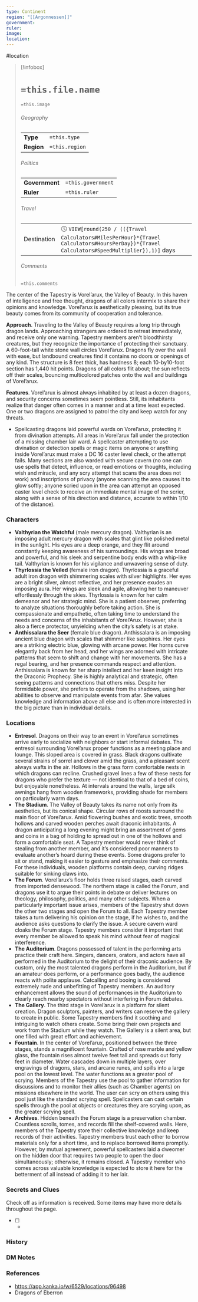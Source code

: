 ```yaml
---
type: Continent
region: "[[Argonnessen]]"
government: 
ruler: 
image: 
location:
---
```


 #location

> [!infobox]
> # `=this.file.name`
> `=this.image`
> ###### Geography
> |  |  |
> | ---- | ---- |
> | **Type** | `=this.type` |
> | **Region** | `=this.region` |
> ###### Politics
> |  |  |
> | ---- | ---- |
> | **Government** | `=this.government` |
> | **Ruler** | `=this.ruler` |
> ###### Travel
> |  |  |
> | ---- | ---- |
> | Destination | 🕓 `VIEW[round(250 / (({Travel Calculators#MilesPerHour}*{Travel Calculators#HoursPerDay})*{Travel Calculators#SpeedMultiplier}),1)]` days |
> ###### Comments
> `=this.comments`

The center of the Tapestry is Vorel’arux, the Valley of Beauty. In this haven of intelligence and free thought, dragons of all colors intermix to share their opinions and knowledge. Vorel’arux is aesthetically pleasing, but its true beauty comes from its community of cooperation and tolerance.

**Approach**. Traveling to the Valley of Beauty requires a long trip through dragon lands. Approaching strangers are ordered to retreat immediately, and receive only one warning. Tapestry members aren’t bloodthirsty creatures, but they recognize the importance of protecting their sanctuary. A 60-foot-tall white stone wall circles Vorel’arux. Dragons fly over the wall with ease, but landbound creatures find it contains no doors or openings of any kind. The structure is 8 feet thick, has hardness 8; each 10-by10-foot section has 1,440 hit points. Dragons of all colors flit about; the sun reflects off their scales, bouncing multicolored patches onto the wall and buildings of Vorel’arux.

**Features**. Vorel’arux is almost always inhabited by at least a dozen dragons, and security concerns sometimes seem pointless. Still, its inhabitants realize that danger often comes in a manner and at a time least expected. One or two dragons are assigned to patrol the city and keep watch for any threats.
- Spellcasting dragons laid powerful wards on Vorel’arux, protecting it from divination attempts. All areas in Vorel’arux fall under the protection of a missing chamber lair ward. A spellcaster attempting to use divination or detection spells or magic items on anyone or anything inside Vorel’arux must make a DC 16 caster level check, or the attempt fails. Many sections are also warded with secure cavern (no one can use spells that detect, influence, or read emotions or thoughts, including wish and miracle, and any scry attempt that scans the area does not work) and inscriptions of privacy (anyone scanning the area causes it to glow softly; anyone scried upon in the area can attempt an opposed caster level check to receive an immediate mental image of the scrier, along with a sense of his direction and distance, accurate to within 1/10 of the distance).

### Characters

* **Valthyrian the Watchful** (male mercury dragon). Valthyrian is an imposing adult mercury dragon with scales that glint like polished metal in the sunlight. His eyes are a deep orange, and they flit around constantly keeping awareness of his surroundings. His wings are broad and powerful, and his sleek and serpentine body ends with a whip-like tail. Valthyrian is known for his vigilance and unwavering sense of duty.
* **Thyrlossia the Veiled** (female iron dragon). Thyrlossia is a graceful adult iron dragon with shimmering scales with silver highlights. Her eyes are a bright silver, almost reflective, and her presence exudes an imposing aura. Her wings are sleek and agile, allowing her to maneuver effortlessly through the skies. Thyrlossia is known for her calm demeanor and her strategic mind. She is a patient observer, preferring to analyze situations thoroughly before taking action. She is compassionate and empathetic, often taking time to understand the needs and concerns of the inhabitants of Vorel’Arux. However, she is also a fierce protector, unyielding when the city’s safety is at stake.
* **Anthissalara the Seer** (female blue dragon). Anthissalara is an imposing ancient blue dragon with scales that shimmer like sapphires. Her eyes are a striking electric blue, glowing with arcane power. Her horns curve elegantly back from her head, and her wings are adorned with intricate patterns that seem to shift and change with her movements. She has a regal bearing, and her presence commands respect and attention. Anthissalara is known for her sharp intellect and her keen insight into the Draconic Prophecy. She is highly analytical and strategic, often seeing patterns and connections that others miss. Despite her formidable power, she prefers to operate from the shadows, using her abilities to observe and manipulate events from afar. She values knowledge and information above all else and is often more interested in the big picture than in individual details.

### Locations

* **Entresol**. Dragons on their way to an event in Vorel’arux sometimes arrive early to socialize with neighbors or start informal debates. The entresol surrounding Vorel’arux proper functions as a meeting place and lounge. This sloped area is covered in grass. Black dragons cultivate several strains of sorrel and clover amid the grass, and a pleasant scent always wafts in the air. Hollows in the grass form comfortable nests in which dragons can recline. Crushed gravel lines a few of these nests for dragons who prefer the texture — not identical to that of a bed of coins, but enjoyable nonetheless. At intervals around the walls, large silk awnings hang from wooden frameworks, providing shade for members on particularly warm days.
* **The Stadium**. The Valley of Beauty takes its name not only from its aesthetics, but its conical shape. Circular rows of roosts surround the main floor of Vorel’arux. Amid flowering bushes and exotic trees, smooth hollows and carved wooden perches await draconic inhabitants. A dragon anticipating a long evening might bring an assortment of gems and coins in a bag of holding to spread out in one of the hollows and form a comfortable seat. A Tapestry member would never think of stealing from another member, and it’s considered poor manners to evaluate another’s hoard during these events. Some dragons prefer to sit or stand, making it easier to gesture and emphasize their comments. For these individuals, wooden platforms contain deep, curving ridges suitable for sinking claws into.
* **The Forum**. Vorel’arux’s floor holds three raised stages, each carved from imported densewood. The northern stage is called the Forum, and dragons use it to argue their points in debate or deliver lectures on theology, philosophy, politics, and many other subjects. When a particularly important issue arises, members of the Tapestry shut down the other two stages and open the Forum to all. Each Tapestry member takes a turn delivering his opinion on the stage, if he wishes to, and the audience asks questions to clarify the issue. A secure cavern ward cloaks the Forum stage. Tapestry members consider it important that every member be allowed to speak his mind without fear of magical interference.
* **The Auditorium**. Dragons possessed of talent in the performing arts practice their craft here. Singers, dancers, orators, and actors have all performed in the Auditorium to the delight of their draconic audience. By custom, only the most talented dragons perform in the Auditorium, but if an amateur does perform, or a performance goes badly, the audience reacts with polite applause. Catcalling and booing is considered extremely rude and unbefitting of Tapestry members. An auditory enhancement allows the sound of performances in the Auditorium to clearly reach nearby spectators without interfering in Forum debates.
* **The Gallery**. The third stage in Vorel’arux is a platform for silent creation. Dragon sculptors, painters, and writers can reserve the gallery to create in public. Some Tapestry members find it soothing and intriguing to watch others create. Some bring their own projects and work from the Stadium while they watch. The Gallery is a silent area, but one filled with great effort and achievement.
* **Fountain**. In the center of Vorel’arux, positioned between the three stages, stands a magnificent fountain. Crafted of rose marble and yellow glass, the fountain rises almost twelve feet tall and spreads out forty feet in diameter. Water cascades down in multiple layers, over engravings of dragons, stars, and arcane runes, and spills into a large pool on the lowest level. The water functions as a greater pool of scrying. Members of the Tapestry use the pool to gather information for discussions and to monitor their allies (such as Chamber agents) on missions elsewhere in the world. The user can scry on others using this pool just like the standard scrying spell. Spellcasters can cast certain spells through the pool at objects or creatures they are scrying upon, as the greater scrying spell.
* **Archives**. Hidden beneath the Forum stage is a preservation chamber. Countless scrolls, tomes, and records fill the shelf-covered walls. Here, members of the Tapestry store their collective knowledge and keep records of their activities. Tapestry members trust each other to borrow materials only for a short time, and to replace borrowed items promptly. However, by mutual agreement, powerful spellcasters laid a dweomer on the hidden door that requires two people to open the door simultaneously; otherwise, it remains closed. A Tapestry member who comes across valuable knowledge is expected to store it here for the betterment of all instead of adding it to her lair.

### Secrets and Clues
Check off as information is received. Some items may have more details throughout the page.

 - [ ] -

### History



### DM Notes



### References

* https://app.kanka.io/w/6529/locations/96498
* Dragons of Eberron
